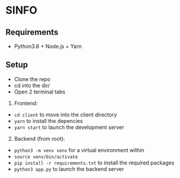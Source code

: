 # SINFO

## Requirements

- Python3.6 + Node.js + Yarn

## Setup

- Clone the repo
- cd into the dir/
- Open 2 terminal tabs

1. Frontend:

- `cd client` to move into the client directory
- `yarn` to install the depencies
- `yarn start` to launch the development server

2. Backend (from root):

- `python3 -m venv venv` for a virtual environment within
- `source venv/bin/activate`
- `pip install -r requirements.txt` to install the required packages
- `python3 app.py` to launch the backend server
